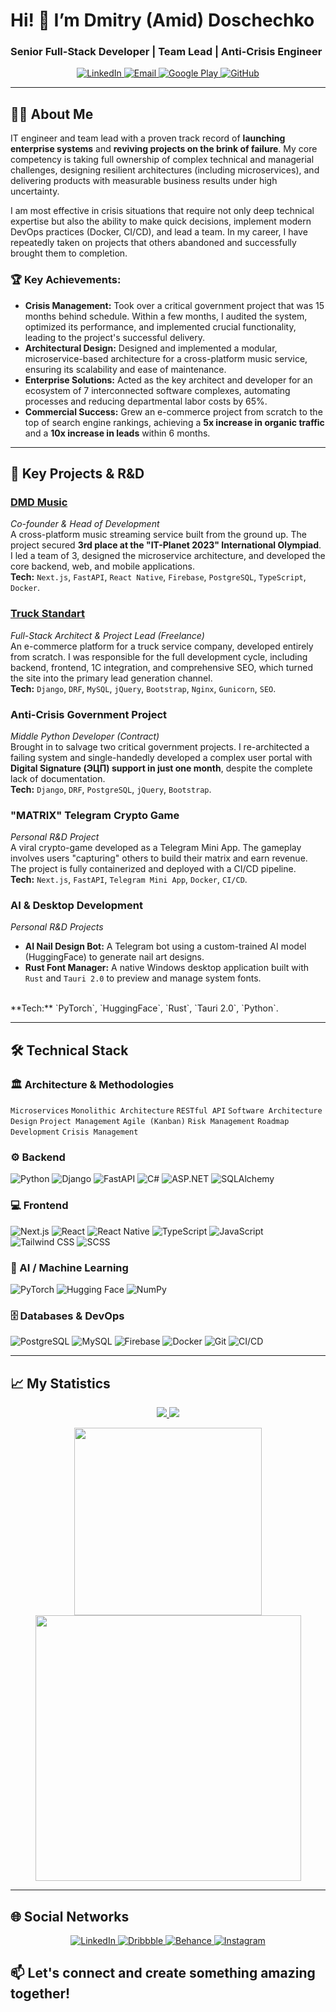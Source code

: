 # Hi! 👋 I’m Dmitry (Amid) Doschechko

### Senior Full-Stack Developer | Team Lead | Anti-Crisis Engineer

<p align="center">
    <a href="https://www.linkedin.com/in/dmitry-doshchechko/" target="_blank">
      <img src="https://img.shields.io/badge/-LinkedIn-0A66C2?logo=linkedin&logoColor=white&style=for-the-badge" alt="LinkedIn"/>
    </a>
    <a href="mailto:dmdstudiopro@gmail.com">
      <img src="https://img.shields.io/badge/-Email-D14836?logo=gmail&logoColor=white&style=for-the-badge" alt="Email"/>
    </a>
    <a href="https://play.google.com/store/apps/dev?id=8083064385230868385" target="_blank">
      <img src="https://img.shields.io/badge/-Google_Play-414141?logo=google-play&logoColor=white&style=for-the-badge" alt="Google Play"/>
    </a>
    <a href="https://github.com/Cr1ator" target="_blank">
      <img src="https://img.shields.io/badge/-GitHub-181717?logo=github&logoColor=white&style=for-the-badge" alt="GitHub"/>
    </a>
</p>

---

## 👨‍💻 About Me

IT engineer and team lead with a proven track record of **launching enterprise systems** and **reviving projects on the brink of failure**. My core competency is taking full ownership of complex technical and managerial challenges, designing resilient architectures (including microservices), and delivering products with measurable business results under high uncertainty.

I am most effective in crisis situations that require not only deep technical expertise but also the ability to make quick decisions, implement modern DevOps practices (Docker, CI/CD), and lead a team. In my career, I have repeatedly taken on projects that others abandoned and successfully brought them to completion.

### 🏆 Key Achievements:

-   **Crisis Management:** Took over a critical government project that was 15 months behind schedule. Within a few months, I audited the system, optimized its performance, and implemented crucial functionality, leading to the project's successful delivery.
-   **Architectural Design:** Designed and implemented a modular, microservice-based architecture for a cross-platform music service, ensuring its scalability and ease of maintenance.
-   **Enterprise Solutions:** Acted as the key architect and developer for an ecosystem of 7 interconnected software complexes, automating processes and reducing departmental labor costs by 65%.
-   **Commercial Success:** Grew an e-commerce project from scratch to the top of search engine rankings, achieving a **5x increase in organic traffic** and a **10x increase in leads** within 6 months.

---

## 🚀 Key Projects & R&D

### [DMD Music](https://dmdmusic.org/)
*Co-founder & Head of Development*
<br>
A cross-platform music streaming service built from the ground up. The project secured **3rd place at the "IT-Planet 2023" International Olympiad**. I led a team of 3, designed the microservice architecture, and developed the core backend, web, and mobile applications.
<br>
**Tech:** `Next.js`, `FastAPI`, `React Native`, `Firebase`, `PostgreSQL`, `TypeScript`, `Docker`.

### [Truck Standart](https://truck-standart.ru/)
*Full-Stack Architect & Project Lead (Freelance)*
<br>
An e-commerce platform for a truck service company, developed entirely from scratch. I was responsible for the full development cycle, including backend, frontend, 1C integration, and comprehensive SEO, which turned the site into the primary lead generation channel.
<br>
**Tech:** `Django`, `DRF`, `MySQL`, `jQuery`, `Bootstrap`, `Nginx`, `Gunicorn`, `SEO`.

### Anti-Crisis Government Project
*Middle Python Developer (Contract)*
<br>
Brought in to salvage two critical government projects. I re-architected a failing system and single-handedly developed a complex user portal with **Digital Signature (ЭЦП) support in just one month**, despite the complete lack of documentation.
<br>
**Tech:** `Django`, `DRF`, `PostgreSQL`, `jQuery`, `Bootstrap`.

### "MATRIX" Telegram Crypto Game
*Personal R&D Project*
<br>
A viral crypto-game developed as a Telegram Mini App. The gameplay involves users "capturing" others to build their matrix and earn revenue. The project is fully containerized and deployed with a CI/CD pipeline.
<br>
**Tech:** `Next.js`, `FastAPI`, `Telegram Mini App`, `Docker`, `CI/CD`.

### AI & Desktop Development
*Personal R&D Projects*
<br>
- **AI Nail Design Bot:** A Telegram bot using a custom-trained AI model (HuggingFace) to generate nail art designs.
- **Rust Font Manager:** A native Windows desktop application built with `Rust` and `Tauri 2.0` to preview and manage system fonts.
<br>
**Tech:** `PyTorch`, `HuggingFace`, `Rust`, `Tauri 2.0`, `Python`.

---

## 🛠️ Technical Stack

### 🏛️ Architecture & Methodologies
`Microservices` `Monolithic Architecture` `RESTful API` `Software Architecture Design` `Project Management` `Agile (Kanban)` `Risk Management` `Roadmap Development` `Crisis Management`

### ⚙️ Backend
<p>
    <img src="https://img.shields.io/badge/-Python-3776AB?logo=python&logoColor=ffdd54&style=for-the-badge" alt="Python"/>
    <img src="https://img.shields.io/badge/-Django-092E20?logo=django&logoColor=white&style=for-the-badge" alt="Django"/>
    <img src="https://img.shields.io/badge/-FastAPI-009688?logo=fastapi&logoColor=white&style=for-the-badge" alt="FastAPI"/>
    <img src="https://img.shields.io/badge/-C%23-239120?logo=csharp&logoColor=white&style=for-the-badge" alt="C#"/>
    <img src="https://img.shields.io/badge/-ASP.NET-5C2D91?logo=.net&logoColor=white&style=for-the-badge" alt="ASP.NET"/>
    <img src="https://img.shields.io/badge/-SQLAlchemy-D71F00?logo=sqlalchemy&logoColor=white&style=for-the-badge" alt="SQLAlchemy"/>
</p>

### 💻 Frontend
<p>
    <img src="https://img.shields.io/badge/-Next.js-000000?logo=nextdotjs&logoColor=white&style=for-the-badge" alt="Next.js"/>
    <img src="https://img.shields.io/badge/-React-61DAFB?logo=react&logoColor=black&style=for-the-badge" alt="React"/>
    <img src="https://img.shields.io/badge/-React%20Native-61DAFB?logo=react&logoColor=black&style=for-the-badge" alt="React Native"/>
    <img src="https://img.shields.io/badge/-TypeScript-3178C6?logo=typescript&logoColor=white&style=for-the-badge" alt="TypeScript"/>
    <img src="https://img.shields.io/badge/-JavaScript-%23323330.svg?logo=javascript&logoColor=F7DF1E&style=for-the-badge" alt="JavaScript"/>
    <img src="https://img.shields.io/badge/-Tailwind%20CSS-06B6D4?logo=tailwindcss&logoColor=white&style=for-the-badge" alt="Tailwind CSS"/>
    <img src="https://img.shields.io/badge/-SCSS-CC6699?logo=sass&logoColor=white&style=for-the-badge" alt="SCSS"/>
</p>

### 🧠 AI / Machine Learning
<p>
    <img src="https://img.shields.io/badge/-PyTorch-EE4C2C?logo=pytorch&logoColor=white&style=for-the-badge" alt="PyTorch"/>
    <img src="https://img.shields.io/badge/-Hugging%20Face-FFD21E?logo=huggingface&logoColor=black&style=for-the-badge" alt="Hugging Face"/>
    <img src="https://img.shields.io/badge/-NumPy-013243?logo=numpy&logoColor=white&style=for-the-badge" alt="NumPy"/>
</p>

### 🗄️ Databases & DevOps
<p>
    <img src="https://img.shields.io/badge/-PostgreSQL-336791?logo=postgresql&logoColor=white&style=for-the-badge" alt="PostgreSQL"/>
    <img src="https://img.shields.io/badge/-MySQL-4479A1?logo=mysql&logoColor=white&style=for-the-badge" alt="MySQL"/>
    <img src="https://img.shields.io/badge/-Firebase-FFCA28?logo=firebase&logoColor=black&style=for-the-badge" alt="Firebase"/>
    <img src="https://img.shields.io/badge/-Docker-2496ED?logo=docker&logoColor=white&style=for-the-badge" alt="Docker"/>
    <img src="https://img.shields.io/badge/-Git-F24E1E?logo=Git&logoColor=white&style=for-the-badge" alt="Git"/>
    <img src="https://img.shields.io/badge/-CI/CD-2E4E68?logo=githubactions&logoColor=white&style=for-the-badge" alt="CI/CD"/>
</p>

---

## 📈 My Statistics

<p align="center">
    <a href="https://github.com/Cr1ator">
      <img src="https://github-readme-stats.vercel.app/api?username=Cr1ator&show_icons=true&theme=dracula&include_all_commits=true&count_private=true"/>
    </a>
    <a href="https://github.com/Cr1ator">
      <img src="https://github-readme-stats.vercel.app/api/top-langs/?username=Cr1ator&layout=compact&langs_count=7&theme=dracula"/>
    </a>
</p>
<p align="center">
    <a href="https://www.codewars.com/users/Azorty" target="_blank">
      <img src="https://github.r2v.ch/codewars?user=Azorty&top_languages=true&hide_clan=true" width="300px"/>
    </a>
    <a href="https://leetcode.com/azorty71/" target="_blank">
      <img src="https://leetcode-stats.vercel.app/api?username=azorty71&theme=Dark" width="425px"/>
    </a>
</p>

---

## 🌐 Social Networks

<p align="center">
    <a href="https://www.linkedin.com/in/dmitry-doshchechko/" target="_blank">
      <img src="https://img.shields.io/badge/-LinkedIn-0A66C2?logo=linkedin&logoColor=white&style=for-the-badge" alt="LinkedIn"/>
    </a>
    <a href="https://dribbble.com/Azorty" target="_blank">
      <img src="https://img.shields.io/badge/-Dribbble-EA4C89?logo=dribbble&logoColor=white&style=for-the-badge" alt="Dribbble"/>
    </a>
    <a href="https://www.behance.net/azorty" target="_blank">
      <img src="https://img.shields.io/badge/-Behance-1769ff?logo=Behance&logoColor=white&style=for-the-badge" alt="Behance"/>
    </a>
    <a href="https://www.instagram.com/dmdstudiopro/" target="_blank">
      <img src="https://img.shields.io/badge/-Instagram-E4405F?logo=instagram&logoColor=white&style=for-the-badge" alt="Instagram"/>
    </a>
</p>

## 📫 Let's connect and create something amazing together!
